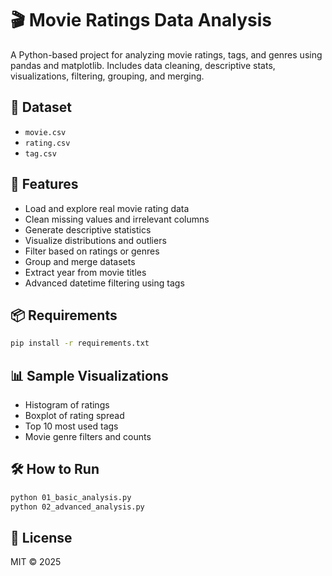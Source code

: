 # 🎬 Movie Ratings Data Analysis

A Python-based project for analyzing movie ratings, tags, and genres using pandas and matplotlib. Includes data cleaning, descriptive stats, visualizations, filtering, grouping, and merging.

## 📁 Dataset
- `movie.csv`
- `rating.csv`
- `tag.csv`

## 🚀 Features

- Load and explore real movie rating data
- Clean missing values and irrelevant columns
- Generate descriptive statistics
- Visualize distributions and outliers
- Filter based on ratings or genres
- Group and merge datasets
- Extract year from movie titles
- Advanced datetime filtering using tags

## 📦 Requirements

```bash
pip install -r requirements.txt
```

## 📊 Sample Visualizations

- Histogram of ratings
- Boxplot of rating spread
- Top 10 most used tags
- Movie genre filters and counts

## 🛠️ How to Run

```bash
python 01_basic_analysis.py
python 02_advanced_analysis.py
```

## 📄 License
MIT © 2025
